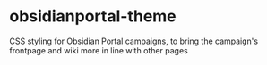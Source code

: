 # obsidianportal-theme
CSS styling for Obsidian Portal campaigns, to bring the campaign's frontpage and wiki more in line with other pages

